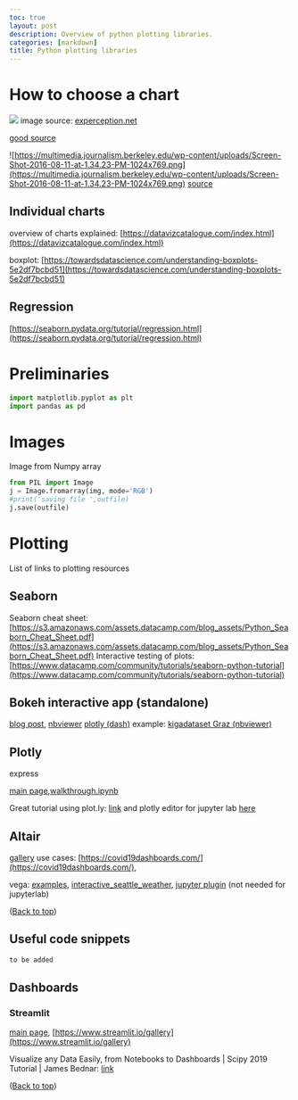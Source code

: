 ```yaml
---
toc: true
layout: post
description: Overview of python plotting libraries.
categories: [markdown]
title: Python plotting libraries
---
```


# How to choose a chart



![](https://i.imgur.com/v2r3q6S.png)
image source: [experception.net](http://experception.net/Franconeri_ExperCeptionDotNet_ChartChooser.pdf)

[good source](https://multimedia.journalism.berkeley.edu/tutorials/visualizing-data-a-guide-to-chart-types/)

![https://multimedia.journalism.berkeley.edu/wp-content/uploads/Screen-Shot-2016-08-11-at-1.34.23-PM-1024x769.png](https://multimedia.journalism.berkeley.edu/wp-content/uploads/Screen-Shot-2016-08-11-at-1.34.23-PM-1024x769.png)
[source](https://multimedia.journalism.berkeley.edu/wp-content/uploads/Screen-Shot-2016-08-11-at-1.34.23-PM-1024x769.png)


## Individual charts
overview of charts explained: [https://datavizcatalogue.com/index.html](https://datavizcatalogue.com/index.html)

boxplot:
[https://towardsdatascience.com/understanding-boxplots-5e2df7bcbd51](https://towardsdatascience.com/understanding-boxplots-5e2df7bcbd51)

## Regression
[https://seaborn.pydata.org/tutorial/regression.html](https://seaborn.pydata.org/tutorial/regression.html)



# Preliminaries
```python
import matplotlib.pyplot as plt
import pandas as pd
```



# Images
Image from Numpy array
```python
from PIL import Image
j = Image.fromarray(img, mode='RGB')
#print('saving file ',outfile)
j.save(outfile)
```

# Plotting

List of links to plotting resources

## Seaborn
Seaborn cheat sheet: [https://s3.amazonaws.com/assets.datacamp.com/blog_assets/Python_Seaborn_Cheat_Sheet.pdf](https://s3.amazonaws.com/assets.datacamp.com/blog_assets/Python_Seaborn_Cheat_Sheet.pdf)
Interactive testing of plots: [https://www.datacamp.com/community/tutorials/seaborn-python-tutorial](https://www.datacamp.com/community/tutorials/seaborn-python-tutorial)

## Bokeh interactive app (standalone)

[blog post](https://towardsdatascience.com/data-visualization-with-bokeh-in-python-part-iii-a-complete-dashboard-dc6a86aa6e23), [nbviewer](https://nbviewer.jupyter.org/github/WillKoehrsen/Bokeh-Python-Visualization/blob/master/application/app_development.ipynb)
[plotly (dash)](https://plot.ly/products/dash/)
example: [kigadataset Graz (nbviewer)](https://nbviewer.jupyter.org/github/sladkovm/graz-kiga-dataset/blob/master/Graz%20Kiga%20Dataset.ipynb)

## Plotly 

express

[main page](https://plotly.com/python/plotly-express/),[walkthrough.ipynb](https://nbviewer.jupyter.org/github/plotly/plotly_express/blob/master/walkthrough.ipynb)

Great tutorial using plot.ly: [link](https://medium.com/@williamkoehrsen/the-next-level-of-data-visualization-in-python-dd6e99039d5e) and plotly editor for jupyter lab [here](https://github.com/plotly/jupyterlab-chart-editor)


## Altair

[gallery](altair-viz.github.io/gallery/index.html)
use cases: [https://covid19dashboards.com/](https://covid19dashboards.com/),

vega: [examples](https://vega.github.io/vega-lite/examples/), [interactive_seattle_weather](https://vega.github.io/vega-lite/examples/interactive_seattle_weather.html), [jupyter plugin](https://github.com/vega/ipyvega) (not needed for jupyterlab)



(<a href="#top">Back to top</a>)


## Useful code snippets

```python
to be added
```


## Dashboards

### Streamlit
[main page](https://www.streamlit.io/), [https://www.streamlit.io/gallery](https://www.streamlit.io/gallery)

Visualize any Data Easily, from Notebooks to Dashboards | Scipy 2019 Tutorial | James Bednar: [link](https://www.youtube.com/watch?v=7deGS4IPAQ0)

(<a href="#top">Back to top</a>)